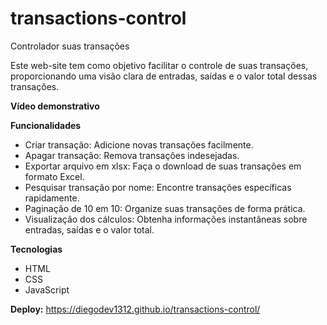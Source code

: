 # transactions-control
Controlador suas transações

Este web-site tem como objetivo facilitar o controle de suas transações, proporcionando uma visão clara de entradas, saídas e o valor total dessas transações.

<strong>Vídeo demonstrativo</strong>

<strong>Funcionalidades</strong>
<ul>
    <li>Criar transação: Adicione novas transações facilmente.</li>
    <li>Apagar transação: Remova transações indesejadas.</li>
    <li>Exportar arquivo em xlsx: Faça o download de suas transações em formato Excel.</li>
    <li>Pesquisar transação por nome: Encontre transações específicas rapidamente.</li>
    <li>Paginação de 10 em 10: Organize suas transações de forma prática.</li>
    <li>Visualização dos cálculos: Obtenha informações instantâneas sobre entradas, saídas e o valor total.</li>
</ul>

<strong>Tecnologias</strong>
<ul>
    <li>HTML</li>
    <li>CSS</li>
    <li>JavaScript</li>
</ul>

<strong>Deploy:</strong>
https://diegodev1312.github.io/transactions-control/
